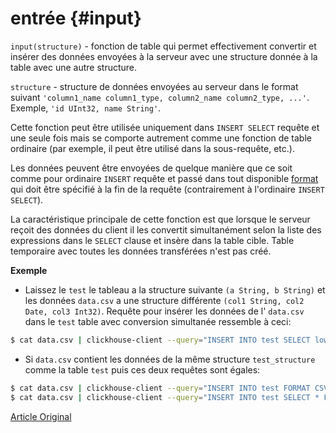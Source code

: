 # entrée {#input}

`input(structure)` - fonction de table qui permet effectivement convertir et insérer des données envoyées à la
serveur avec une structure donnée à la table avec une autre structure.

`structure` - structure de données envoyées au serveur dans le format suivant `'column1_name column1_type, column2_name column2_type, ...'`.
Exemple, `'id UInt32, name String'`.

Cette fonction peut être utilisée uniquement dans `INSERT SELECT` requête et une seule fois mais se comporte autrement comme une fonction de table ordinaire
(par exemple, il peut être utilisé dans la sous-requête, etc.).

Les données peuvent être envoyées de quelque manière que ce soit comme pour ordinaire `INSERT` requête et passé dans tout disponible [format](../../interfaces/formats.md#formats)
qui doit être spécifié à la fin de la requête (contrairement à l'ordinaire `INSERT SELECT`).

La caractéristique principale de cette fonction est que lorsque le serveur reçoit des données du client il les convertit simultanément
selon la liste des expressions dans le `SELECT` clause et insère dans la table cible. Table temporaire
avec toutes les données transférées n'est pas créé.

**Exemple**

-   Laissez le `test` le tableau a la structure suivante `(a String, b String)`
    et les données `data.csv` a une structure différente `(col1 String, col2 Date, col3 Int32)`. Requête pour insérer
    les données de l' `data.csv` dans le `test` table avec conversion simultanée ressemble à ceci:

<!-- -->

``` bash
$ cat data.csv | clickhouse-client --query="INSERT INTO test SELECT lower(col1), col3 * col3 FROM input('col1 String, col2 Date, col3 Int32') FORMAT CSV";
```

-   Si `data.csv` contient les données de la même structure `test_structure` comme la table `test` puis ces deux requêtes sont égales:

<!-- -->

``` bash
$ cat data.csv | clickhouse-client --query="INSERT INTO test FORMAT CSV"
$ cat data.csv | clickhouse-client --query="INSERT INTO test SELECT * FROM input('test_structure') FORMAT CSV"
```

[Article Original](https://clickhouse.tech/docs/en/query_language/table_functions/input/) <!--hide-->
